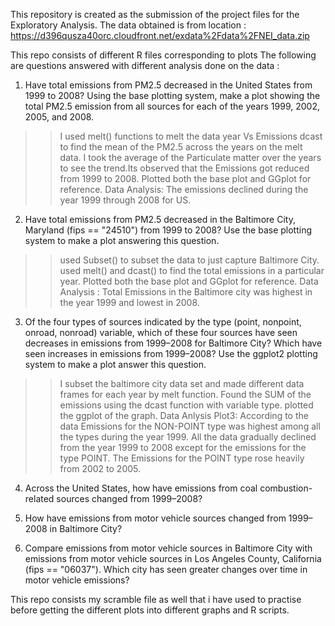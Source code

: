 This repository is created as the submission of the project files for the Exploratory Analysis.
The data obtained is from location :
https://d396qusza40orc.cloudfront.net/exdata%2Fdata%2FNEI_data.zip

This repo consists of different R files corresponding to plots 
The following are questions answered with different analysis done on the data :

1. Have total emissions from PM2.5 decreased in the United States from 1999 to 2008? Using the base plotting system, make a plot showing the total PM2.5 emission from all sources for each of the years 1999, 2002, 2005, and 2008.
>>I used melt() functions to melt the data year Vs Emissions
>>dcast to find the mean of the PM2.5 across the years on the melt data.
>>I took the average of the Particulate matter over the years to see the trend.Its observed that the Emissions got reduced from 1999 to 2008.
>>Plotted both the base plot and GGplot for reference.
>>Data Analysis:
>>The emissions declined during the year 1999 through 2008 for US.

2. Have total emissions from PM2.5 decreased in the Baltimore City, Maryland (fips == "24510") from 1999 to 2008? Use the base plotting system to make a plot answering this question.
>>used Subset() to subset the data to just capture Baltimore City.
>>used melt() and dcast() to find the total emissions in a particular year.
>>Plotted both the base plot and GGplot for reference.
>>Data Analysis :
Total Emissions in the Baltimore city was highest in the year 1999 and lowest in 2008.

3. Of the four types of sources indicated by the type (point, nonpoint, onroad, nonroad) variable, which of these four sources have seen decreases in emissions from 1999–2008 for Baltimore City? Which have seen increases in emissions from 1999–2008? Use the ggplot2 plotting system to make a plot answer this question.
>>I  subset the baltimore city data set and made different data frames for each year by melt function.
>>Found the SUM of the emissions using the dcast function with variable type.
>>plotted the ggplot of the graph.
>>Data Anlysis Plot3:
>>According to the data Emissions for the NON-POINT type was highest among all the types during the year 1999.
>>All the data gradually declined from the year 1999 to 2008 except for the emissions for the type POINT.
>>The Emissions for the POINT type rose heavily from 2002 to 2005.

4. Across the United States, how have emissions from coal combustion-related sources changed from 1999–2008?

5. How have emissions from motor vehicle sources changed from 1999–2008 in Baltimore City?

6. Compare emissions from motor vehicle sources in Baltimore City with emissions from motor vehicle sources in Los Angeles County, California (fips == "06037"). Which city has seen greater changes over time in motor vehicle emissions?


This repo consists my scramble file as well that i have used to practise before getting the different plots into different graphs and R scripts.
